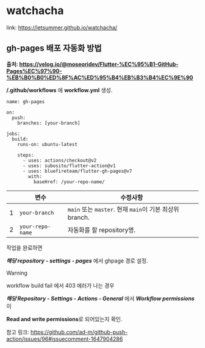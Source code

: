 # watchacha

link: https://letsummer.github.io/watchacha/

## gh-pages 배포 자동화 방법

**출처: https://velog.io/@moseoridev/Flutter-%EC%95%B1-GitHub-Pages%EC%97%90-%EB%B0%B0%ED%8F%AC%ED%95%B4%EB%B3%B4%EC%9E%90**

**/.github/workflows** 에 **workflow.yml** 생성.
```
name: gh-pages

on:
  push:
    branches: [your-branch]

jobs:
  build:
    runs-on: ubuntu-latest

    steps:
      - uses: actions/checkout@v2
      - uses: subosito/flutter-action@v1
      - uses: bluefireteam/flutter-gh-pages@v7
        with:
          baseHref: /your-repo-name/
```


|  | 변수 | 수정사항 |
| --- | --- | --- |
| 1 | `your-branch` | `main` 또는 `master`. 현재 `main`이 기본 최상위 branch. |
| 2 | `your-repo-name` | 자동화를 할 repository명. |

작업을 완료하면

***해당 repository - settings - pages*** 에서 ghpage 경로 설정.


> [!WARNING]
> workflow build fail 에서 403 에러가 나는 경우
> 
> ***해당 Repository - Settings - Actions - General*** 에서 ***Workflow permissions*** 이
>
> **Read and write permissions**로 되어있는지 확인.
> 
> 참고 링크: https://github.com/ad-m/github-push-action/issues/96#issuecomment-1647904286
